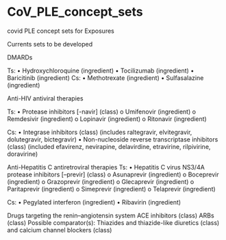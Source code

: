 # CoV_PLE_concept_sets
covid PLE concept sets for Exposures

Currents sets to be developed 

DMARDs

Ts:
•	Hydroxychloroquine (ingredient)
•	Tocilizumab (ingredient)
•	Baricitinib (ingredient)
Cs: 
•	Methotrexate (ingredient)
•	Sulfasalazine (ingredient)

Anti-HIV antiviral therapies

Ts:
•	Protease inhibitors [-navir] (class)
o	Umifenovir (ingredient)
o	Remdesivir (ingredient)
o	Lopinavir (ingredient) 
o	Ritonavir (ingredient)

Cs: 
•	Integrase inhibitors (class) (includes raltegravir, elvitegravir, dolutegravir, bictegravir)
•	Non-nucleoside reverse transcriptase inhibitors (class) (included efavirenz, nevirapine, delavirdine, etravirine, rilpivirine, doravirine)

Anti-Hepatitis C antiretroviral therapies
Ts:
•	Hepatitis C virus NS3/4A protease inhibitors [–previr] (class)
o	Asunaprevir (ingredient)
o	Boceprevir (ingredient)
o	Grazoprevir (ingredient)
o	Glecaprevir (ingredient)
o	Paritaprevir (ingredient)
o	Simeprevir (ingredient)
o	Telaprevir (ingredient)

Cs:
•	Pegylated interferon (ingredient)
•	Ribavirin (ingredient)


Drugs targeting the renin–angiotensin system
ACE inhibitors (class)
ARBs (class)
Possible comparator(s): Thiazides and thiazide-like diuretics (class) and calcium channel blockers (class)



